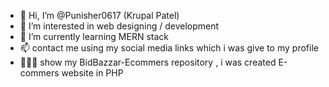 - 👋 Hi, I’m @Punisher0617 (Krupal Patel)
- 👀 I’m interested in web designing / development
- 🌱 I’m currently learning MERN stack
- 📫 contact me using my social media links which i was give to my profile
- 🧑🏻‍💻 show my BidBazzar-Ecommers repository , i  was created E-commers website in PHP

<!---
Punisher0617/Punisher0617 is a ✨ special ✨ repository because its `README.md` (this file) appears on your GitHub profile.
You can click the Preview link to take a look at your changes.
--->
